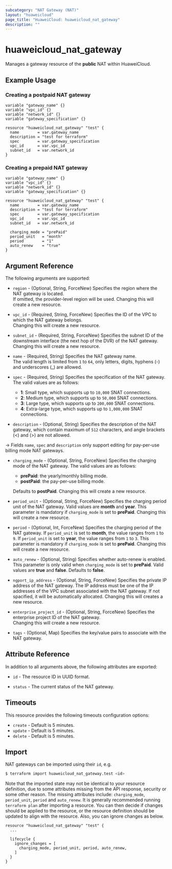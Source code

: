 ```yaml
---
subcategory: "NAT Gateway (NAT)"
layout: "huaweicloud"
page_title: "HuaweiCloud: huaweicloud_nat_gateway"
description: ""
---
```


# huaweicloud_nat_gateway

Manages a gateway resource of the **public** NAT within HuaweiCloud.

## Example Usage

### Creating a postpaid NAT gateway

```hcl
variable "gateway_name" {}
variable "vpc_id" {}
variable "network_id" {}
variable "gateway_specification" {}

resource "huaweicloud_nat_gateway" "test" {
  name        = var.gateway_name
  description = "test for terraform"
  spec        = var.gateway_specification
  vpc_id      = var.vpc_id
  subnet_id   = var.network_id
}
```

### Creating a prepaid NAT gateway

```hcl
variable "gateway_name" {}
variable "vpc_id" {}
variable "network_id" {}
variable "gateway_specification" {}

resource "huaweicloud_nat_gateway" "test" {
  name        = var.gateway_name
  description = "test for terraform"
  spec        = var.gateway_specification
  vpc_id      = var.vpc_id
  subnet_id   = var.network_id

  charging_mode = "prePaid"
  period_unit   = "month"
  period        = "1"
  auto_renew    = "true"
}
```

## Argument Reference

The following arguments are supported:

* `region` - (Optional, String, ForceNew) Specifies the region where the NAT gateway is located.  
  If omitted, the provider-level region will be used. Changing this will create a new resource.

* `vpc_id` - (Required, String, ForceNew) Specifies the ID of the VPC to which the NAT gateway belongs.  
  Changing this will create a new resource.

* `subnet_id` - (Required, String, ForceNew) Specifies the subnet ID of the downstream interface (the next hop of the
  DVR) of the NAT gateway.  
  Changing this will create a new resource.

* `name` - (Required, String) Specifies the NAT gateway name.  
  The valid length is limited from `1` to `64`, only letters, digits, hyphens (-) and underscores (_) are allowed.

* `spec` - (Required, String) Specifies the specification of the NAT gateway. The valid values are as follows:
  + **1**: Small type, which supports up to `10,000` SNAT connections.
  + **2**: Medium type, which supports up to `50,000` SNAT connections.
  + **3**: Large type, which supports up to `200,000` SNAT connections.
  + **4**: Extra-large type, which supports up to `1,000,000` SNAT connections.

* `description` - (Optional, String) Specifies the description of the NAT gateway, which contain maximum of `512`
  characters, and angle brackets (<) and (>) are not allowed.

-> Fields `name`, `spec` and `description` only support editing for pay-per-use billing mode NAT gateways.

* `charging_mode` - (Optional, String, ForceNew) Specifies the charging mode of the NAT gateway.
  The valid values are as follows:
  + **prePaid**: the yearly/monthly billing mode.
  + **postPaid**: the pay-per-use billing mode.

  Defaults to **postPaid**. Changing this will create a new resource.

* `period_unit` - (Optional, String, ForceNew) Specifies the charging period unit of the NAT gateway.
  Valid values are **month** and **year**. This parameter is mandatory if `charging_mode` is set to **prePaid**.
  Changing this will create a new resource.

* `period` - (Optional, Int, ForceNew) Specifies the charging period of the NAT gateway.
  If `period_unit` is set to **month**, the value ranges from `1` to `9`.
  If `period_unit` is set to **year**, the value ranges from `1` to `3`.
  This parameter is mandatory if `charging_mode` is set to **prePaid**.
  Changing this will create a new resource.

* `auto_renew` - (Optional, String) Specifies whether auto-renew is enabled. This parameter is only valid when
  `charging_mode` is set to **prePaid**. Valid values are **true** and **false**. Defaults to **false**.

* `ngport_ip_address` - (Optional, String, ForceNew) Specifies the private IP address of the NAT gateway.
  The IP address must be one of the IP addresses of the VPC subnet associated with the NAT gateway.
  If not spacified, it will be automatically allocated.
  Changing this will creates a new resource.

* `enterprise_project_id` - (Optional, String, ForceNew) Specifies the enterprise project ID of the NAT gateway.  
  Changing this will create a new resource.

* `tags` - (Optional, Map) Specifies the key/value pairs to associate with the NAT gateway.

## Attribute Reference

In addition to all arguments above, the following attributes are exported:

* `id` - The resource ID in UUID format.

* `status` - The current status of the NAT gateway.

## Timeouts

This resource provides the following timeouts configuration options:

* `create` - Default is 5 minutes.
* `update` - Default is 5 minutes.
* `delete` - Default is 5 minutes.

## Import

NAT gateways can be imported using their `id`, e.g.

```bash
$ terraform import huaweicloud_nat_gateway.test <id>
```

Note that the imported state may not be identical to your resource definition, due to some attributes missing from the
API response, security or some other reason. The missing attributes include: `charging_mode`, `period_unit`,
`period` and `auto_renew`.
It is generally recommended running `terraform plan` after importing a resource.
You can then decide if changes should be applied to the resource, or the resource definition should be updated to align
with the resource. Also, you can ignore changes as below.

```hcl
resource "huaweicloud_nat_gateway" "test" {
  ...
  
  lifecycle {
    ignore_changes = [
      charging_mode, period_unit, period, auto_renew,
    ]
  }
}
```

